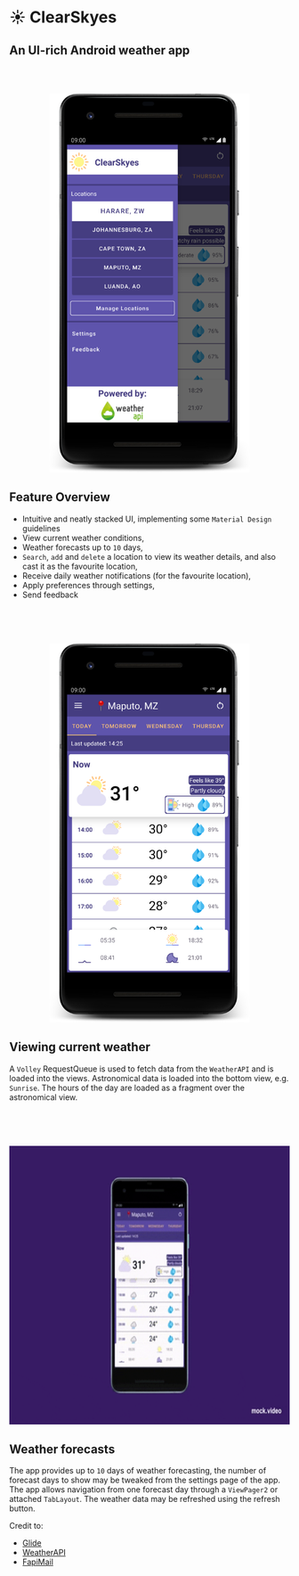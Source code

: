 # :sunny: ClearSkyes
## An UI-rich Android weather app

<br/>
<br/>

<p align="center">
  <img src="https://github.com/AfricanBongo/ClearSkyes/blob/master/github-markdown/drawer_open.png" width="360" height="680"/>
</p>


## Feature Overview 
- Intuitive and neatly stacked UI, implementing some ```Material Design``` guidelines
- View current weather conditions,
- Weather forecasts up to ```10``` days,
- ```Search```, ```add``` and ```delete``` a location to view its weather details, and also cast it as the favourite location,
- Receive daily weather notifications (for the favourite location),
- Apply preferences through settings,
- Send feedback

<br/>
<br/>
<br/>

<p align="center">
  <img src="https://github.com/AfricanBongo/ClearSkyes/blob/master/github-markdown/device-2021-02-15-142648.png" width="360" height="680" />
</p>

## Viewing current weather
A ```Volley``` RequestQueue is used to fetch data from the ```WeatherAPI``` and is loaded into the views.
Astronomical data is loaded into the bottom view, e.g. ```Sunrise```. The hours of the day are loaded as a fragment over the astronomical view.

<br/>
<br/>
<br/>

<p align="center">
  <img src="https://github.com/AfricanBongo/ClearSkyes/blob/master/github-markdown/Animated%20GIF-downsized_large.gif" height="500"/>
</p>

## Weather forecasts
The app provides up to ```10``` days of weather forecasting, the number of forecast days to show may be tweaked from the settings page of the app.
The app allows navigation from one forecast day through a ```ViewPager2``` or attached ```TabLayout```. The weather data may be refreshed using the refresh button.
<p>
Credit to:
</p>

- [Glide](https://github.com/bumptech/glide)
- [WeatherAPI](https://www.weatherapi.com)
- [FapiMail](https://rapidapi.com/fapi/api/fapimail)

